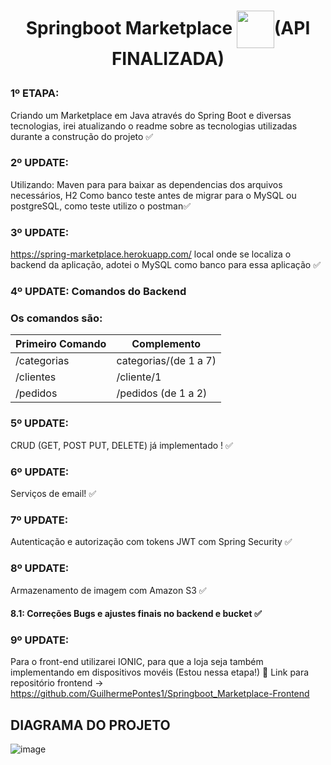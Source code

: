 # <p align = center> Springboot Marketplace <img align = "center" height = "60" width = "60" src="https://w7.pngwing.com/pngs/483/177/png-transparent-gear-train-others-miscellaneous-logo-mechanics-thumbnail.png">(API FINALIZADA) </p>
### 1º ETAPA: 
Criando um Marketplace em Java através do Spring Boot e diversas tecnologias, irei atualizando o readme sobre as tecnologias utilizadas durante a construção do projeto :white_check_mark:	

### 2º UPDATE: 
Utilizando: Maven para para baixar as dependencias dos arquivos necessários, H2 Como banco teste antes de migrar para o MySQL ou postgreSQL, como teste utilizo o postman:white_check_mark:	

### 3º UPDATE: 
https://spring-marketplace.herokuapp.com/ local onde se localiza o backend da aplicação, adotei o MySQL como banco para essa aplicação :white_check_mark:	
   
### 4º UPDATE: Comandos do Backend
         
  ### Os comandos são: 

   
| Primeiro Comando    |  Complemento        |
| ------------------- | ------------------- |
|  /categorias        | categorias/(de 1 a 7)|
|  /clientes          | /cliente/1          |
|  /pedidos           | /pedidos (de 1 a 2) |
  
 ### 5º UPDATE: 
  CRUD (GET, POST PUT, DELETE) já implementado ! :white_check_mark:
   
   
 ### 6º UPDATE: 
   Serviços de email! :white_check_mark:
   
 ### 7º UPDATE: 
   Autenticação e autorização com tokens JWT com Spring Security :white_check_mark:
   
 ### 8º UPDATE: 
   Armazenamento de imagem com Amazon S3  :white_check_mark:
#### 8.1: Correções Bugs e ajustes finais no backend e bucket :white_check_mark:
   
 ### 9º UPDATE: 
   Para o front-end utilizarei IONIC, para que a loja seja também implementando em dispositivos movéis (Estou nessa etapa!) :construction: 
    Link para repositório frontend ->  https://github.com/GuilhermePontes1/Springboot_Marketplace-Frontend
   
   ## DIAGRAMA DO PROJETO
![image](https://user-images.githubusercontent.com/65747791/120947499-23471100-c716-11eb-828e-158f6224103d.png)




